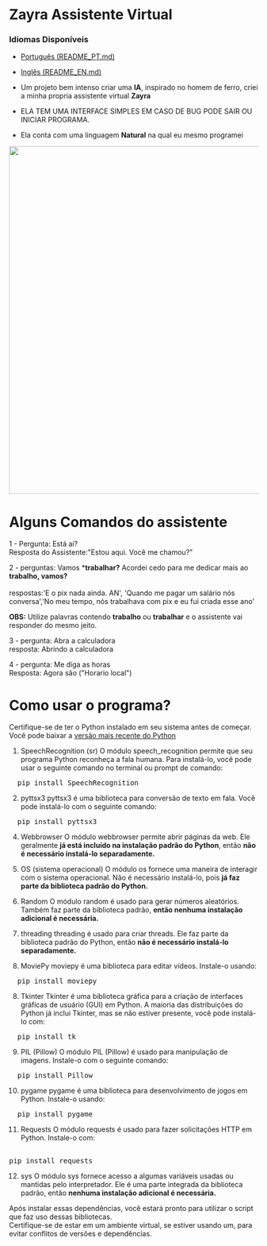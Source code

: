 # Zayra Assistente Virtual
### Idiomas Disponíveis
- [Português (README_PT.md)](README_PT.md)
- [Inglês (README_EN.md)](README_EN.md)


- Um projeto bem intenso criar uma **IA**, inspirado no homem de ferro, criei a minha propria assistente virtual **Zayra**

- ELA TEM UMA INTERFACE SIMPLES EM CASO DE BUG PODE SAIR OU INICIAR PROGRAMA.
- Ela conta com uma linguagem **Natural** na qual eu mesmo programei
<img width="700" src="https://blogger.googleusercontent.com/img/b/R29vZ2xl/AVvXsEiE4YW-XLsH-cZfvYhIS3TbDfgYwIjddwHf4qObyWE2C2qalfTNdHyTZLJqOBlVE9rEqSHkJZx_Npum2pT6QnJUdsQhx1XS6bDJ44K_cvecXFPpeEAcOaXx-WMsW3QiklCQ_nZ9FV5GUpYeUS8SGPt-O5HPoxqOEqX8AyZEflhiPgnfno9flLWD3lIG2Ylh/s1920/zayra.png" />


# Alguns Comandos do assistente

1 - Pergunta: Está ai?<br />
  Resposta do Assistente:"Estou aqui. Você me chamou?"
  
2 - perguntas: Vamos ***trabalhar?** Acordei cedo para me dedicar mais ao **trabalho, vamos?**<br/><br/>
  respostas:'E o pix nada ainda. AN',  'Quando me pagar um salário nós conversa','No meu tempo, nós trabalhava com pix e eu fui criada esse ano'<br/>
  
  **OBS:** Utilize palavras contendo **trabalho** ou **trabalhar** e o assistente vai responder do mesmo jeito.<br/>

3 - pergunta: Abra a calculadora<br/>
  resposta: Abrindo a calculadora

4 - pergunta: Me diga as horas<br/>
  Resposta: Agora são ("Horario local")

# Como usar o programa?

Certifique-se de ter o Python instalado em seu sistema antes de começar. Você pode baixar a [versão mais recente do Python](https://www.python.org/downloads/)

1. SpeechRecognition (sr)
O módulo speech_recognition permite que seu programa Python reconheça a fala humana. Para instalá-lo, você pode usar o seguinte comando no terminal ou prompt de comando:


<pre>
  pip install SpeechRecognition
</pre>

2. pyttsx3
pyttsx3 é uma biblioteca para conversão de texto em fala. Você pode instalá-lo com o seguinte comando:
<pre>
  pip install pyttsx3
</pre>
4. Webbrowser
O módulo webbrowser permite abrir páginas da web. Ele geralmente **já está incluído na instalação padrão do Python**, então **não é necessário instalá-lo separadamente.**

5. OS (sistema operacional)
O módulo os fornece uma maneira de interagir com o sistema operacional. Não é necessário instalá-lo, pois **já faz parte da biblioteca padrão do Python.**

6. Random
O módulo random é usado para gerar números aleatórios. Também faz parte da biblioteca padrão, **então nenhuma instalação adicional é necessária.**

7. threading
threading é usado para criar threads. Ele faz parte da biblioteca padrão do Python, então **não é necessário instalá-lo separadamente.**

8. MoviePy
moviepy é uma biblioteca para editar vídeos. Instale-o usando:
<pre>
  pip install moviepy
</pre>

8. Tkinter
Tkinter é uma biblioteca gráfica para a criação de interfaces gráficas de usuário (GUI) em Python. A maioria das distribuições do Python já inclui Tkinter, mas se não estiver presente, você pode instalá-lo com:

<pre>
  pip install tk
</pre>

9. PIL (Pillow)
O módulo PIL (Pillow) é usado para manipulação de imagens. Instale-o com o seguinte comando:
<pre>
  pip install Pillow
</pre>
10. pygame
pygame é uma biblioteca para desenvolvimento de jogos em Python. Instale-o usando:

<pre>
  pip install pygame
</pre>


11. Requests
O módulo requests é usado para fazer solicitações HTTP em Python. Instale-o com:
<pre>
  
pip install requests
</pre>

12. sys
O módulo sys fornece acesso a algumas variáveis usadas ou mantidas pelo interpretador. Ele é uma parte integrada da biblioteca padrão, então **nenhuma instalação adicional é necessária.**

Após instalar essas dependências, você estará pronto para utilizar o script que faz uso dessas bibliotecas.<br/>
Certifique-se de estar em um ambiente virtual, se estiver usando um, para evitar conflitos de versões e dependências.





